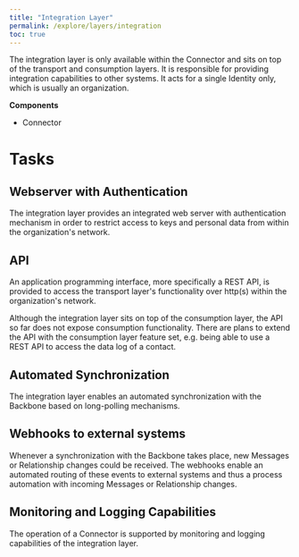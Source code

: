 ```yaml
---
title: "Integration Layer"
permalink: /explore/layers/integration
toc: true
---
```


The integration layer is only available within the Connector and sits on top of the transport and consumption layers. It is responsible for providing integration capabilities to other systems. It acts for a single Identity only, which is usually an organization.

**Components**

- Connector

# Tasks

## Webserver with Authentication

The integration layer provides an integrated web server with authentication mechanism in order to restrict access to keys and personal data from within the organization's network.

## API

An application programming interface, more specifically a REST API, is provided to access the transport layer's functionality over http(s) within the organization's network.

Although the integration layer sits on top of the consumption layer, the API so far does not expose consumption functionality. There are plans to extend the API with the consumption layer feature set, e.g. being able to use a REST API to access the data log of a contact.

## Automated Synchronization

The integration layer enables an automated synchronization with the Backbone based on long-polling mechanisms.

## Webhooks to external systems

Whenever a synchronization with the Backbone takes place, new Messages or Relationship changes could be received. The webhooks enable an automated routing of these events to external systems and thus a process automation with incoming Messages or Relationship changes.

## Monitoring and Logging Capabilities

The operation of a Connector is supported by monitoring and logging capabilities of the integration layer.
